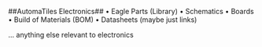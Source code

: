 ##AutomaTiles Electronics##
• Eagle Parts (Library)
• Schematics
• Boards
• Build of Materials (BOM)
• Datasheets (maybe just links)

... anything else relevant to electronics